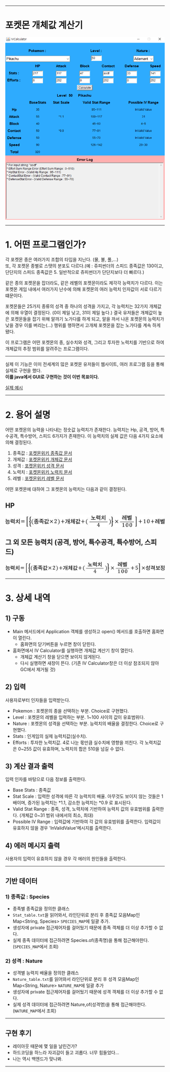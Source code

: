 
---

# 포켓몬 개체값 계산기

![개체값계산기](src/img/개체값계산기.png)

---

# 1. 어떤 프로그램인가?

각 포켓몬 종은 여러가지 조합의 타입을 지닌다. (물, 불, 풀,...)  
또, 각 포켓몬 종별로 스탯의 분포도 다르다.(예 : 쥬피썬더의 스피드 종족값은 130이고, 단단지의 스피드 종족값은 5. 일반적으로 쥬피썬더가 단단지보다 더 빠르다.)


같은 종의 포켓몬을 잡더라도, 같은 레벨의 포켓몬이라도 제각각 능력치가 다르다. 이는 포켓몬 게임 내에서 여러가지 난수에 의해 포켓몬의 여러 능력치 인자값이 서로 다르기 떄문이다.



포켓몬들은 25가지 종류의 성격 중 하나의 성격을 가지고, 각 능력치는 32가지 개체값에 의해 우열이 결정된다. (0이 제일 낮고, 31이 제일 높다.)
결국 유저들은 개체값이 높은 포켓몬들을 잡기 위해 알까기 노가다를 하게 되고, 알을 까서 나온 포켓몬의 능력치가 낮을 경우 이를 버리는(...) 행위를 행하면서 고개체 포켓몬을 잡는 노가다를 계속 하게 됐다.

이 프로그램은 어떤 포켓몬의 종, 실수치와 성격, 그리고 투자한 노력치를 기반으로 하여 개체값의 추정 범위를 알려주는 프로그램이다.

---

실제 이 기능은 이미 전세계의 많은 포켓몬 유저들이 웹사이트, 여러 프로그램 등을 통해 실제로 구현을 했다.  
**이를 java에서 GUI로 구현하는 것이 이번 목표이다.**

<a href="https://pycosites.com/pkmn/ivcalc.php" target="_blank">실제 예시</a>

---

# 2. 용어 설명

어떤 포켓몬의 능력을 나타내는 정숫값 능력치가 존재한다.
능력치는 Hp, 공격, 방어, 특수공격, 특수방어, 스피드 6가지가 존재한다.
이 능력치의 실제 값은 다음 4가지 요소에 의해 결정된다.

1. 종족값 : <a href="https://pokemon.fandom.com/ko/wiki/%EC%A2%85%EC%A1%B1%EA%B0%92" target="_blank"> 포켓몬위키 종족값 문서</a>
2. 개체값 : <a href="https://pokemon.fandom.com/ko/wiki/%EA%B0%9C%EC%B2%B4%EA%B0%92" target="_blank"> 포켓몬위키 개체값 문서</a>
3. 성격 : <a href="https://pokemon.fandom.com/ko/wiki/%EC%84%B1%EA%B2%A9" target="_blank"> 포켓몬위키 성격 문서</a>
4. 노력치 : <a href="https://pokemon.fandom.com/ko/wiki/%EB%85%B8%EB%A0%A5%EC%B9%98" target="_blank"> 포켓몬위키 노력치 문서</a>
5. 레벨 : <a href="https://pokemon.fandom.com/ko/wiki/%EB%A0%88%EB%B2%A8" target="_blank"> 포켓몬위키 레벨 문서</a>

어떤 포켓몬에 대하여 그 포켓몬의 능력치는 다음과 같이 결정된다.

## HP
![hp실수치](src/img/HP실수치.jpg)

## 그 외 모든 능력치 (공격, 방어, 특수공격, 특수방어, 스피드)
![능력치실수치](src/img/능력치실수치.jpg)

---

# 3. 상세 내역

## 1) 구동
- Main 메서드에서 Application 객체를 생성하고 open() 메서드를 호출하면 홈화면이 열린다.
  - 홈화면의 닫기버튼을 누르면 창이 닫힌다.
- 홈화면에서 IV Calculator를 실행하면 개체값 계산기 창이 열린다.
  - 개체값 계산기 창을 닫으면 보이지 않게된다.
  - 다시 실행하면 새창이 뜬다. (기존 IV Calculator창은 더 이상 참조되지 않아 GC에서 제거될 것)

## 2) 입력
사용자로부터 인자들을 입력받는다.
  - Pokemon : 포켓몬의 종을 선택하는 부분. Choice로 구현했다.
  - Level : 포켓몬의 레벨을 입력하는 부분. 1~100 사이의 값이 유효범위다.
  - Nature : 포켓몬의 성격을 선택하는 부분. 능력치의 배율을 결정한다. Choice로 구현했다.
  - Stats : 인게임의 실제 능력치값(실수치). 
  - Efforts : 투자한 노력치값. 4로 나눈 몫만큼 실수치에 영향을 끼친다. 각 노력치값은 0~255 값이 유효하며, 노력치의 합은 510을 넘길 수 없다.

## 3) 계산 결과 출력
입력 인자를 바탕으로 다음 정보를 출력한다.
  - Base Stats : 종족값
  - Stat Scale : 입력한 성격에 따른 각 능력치의 배율. 아무것도 보이지 않는 것들은 1배이며, 증가된 능력치는 \*1.1, 감소한 능력치는 \*0.9 로 표시된다.
  - Valid Stat Range : 종족, 성격, 노력치에 기반하여 능력치 값의 유효범위를 출력한다. (개체값 0~31 범위 내에서의 최소, 최대)
  - Possible IV Range : 입력값에 기반하여 각 값의 유효범위를 출력한다. 입력값이 유효하지 않을 경우 'InValidValue'메시지를 출력한다.

## 4) 에러 메시지 출력
사용자의 입력이 유효하지 않을 경우 각 에러의 원인들을 출력한다.

---

## 기반 데이터
### 1) 종족값 : Species
- 종족별 종족값을 정의한 클래스
- `Stat_table.txt`을 읽어와서, 라인단위로 분리 후 종족값 모음Map인 Map<String, Species> `SPECIES_MAP`에 일괄 추가.
- 생성자에 private 접근제어자를 걸어뒀기 때문에 종족 객체를 더 이상 추가할 수 없다.
- 실제 종족 데이터에 접근하려면 Species.of(종족명)을 통해 접근해야한다. (`SPECIES_MAP`에서 조회)

### 2) 성격 : Nature
- 성격별 능력치 배율을 정의한 클래스
- `Nature_table.txt`를 읽어와서 라인단위로 분리 후 성격 모음Map인 Map<String, Nature> `NATURE_MAP`에 일괄 추가
- 생성자에 private 접근제어자를 걸어뒀기 때문에 성격 객체를 더 이상 추가할 수 없다.
- 실제 성격 데이터에 접근하려면 Nature,of(성격명)을 통해 접근해야한다. (`NATURE_MAP`에서 조회)

---

## 구현 후기

- 레이아웃 때문에 몇 일을 날린건가?
- 하드코딩을 하느라 자괴감이 들고 괴롭다. 너무 힘들었다...
- 나는 역시 백엔드가 맞나봐.

---